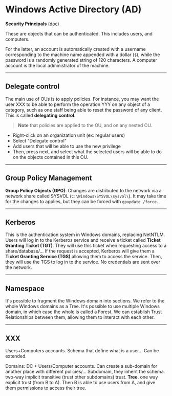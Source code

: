 # Windows Active Directory (AD)

<div class="row row-cols-md-2"><div>

**Security Principals** ([doc](https://learn.microsoft.com/en-us/windows-server/identity/ad-ds/manage/understand-security-principals))

These are objects that can be authenticated. This includes users, and computers.

For the latter, an account is automatically created with a username corresponding to the machine name appended with a dollar (`$`), while the password is a randomly generated string of 120 characters. A computer account is the local administrator of the machine.
</div><div>
</div></div>

<hr class="sep-both">

## Delegate control

<div class="row row-cols-md-2"><div>

The main use of OUs is to apply policies. For instance, you may want the user XXX to be able to perform the operation YYY on any object of a category, such as one staff being able to reset the password of any client. This is called **delegating control**.

> **Note** that policies are applied to the OU, and on any nested OU.
</div><div>

* Right-click on an organization unit (ex: regular users)
* Select "Delegate control"
* Add users that will be able to use the new privilege
* Then, press next, and select what the selected users will be able to do on the objects contained in this OU.

</div></div>

<hr class="sep-both">

## Group Policy Management

<div class="row row-cols-md-2"><div>

</div><div>

**Group Policy Objects (GPO)**: Changes are distributed to the network via a network share called SYSVOL (`C:\Windows\SYSVOL\sysvol\`). It may take time for the changes to applies, but they can be forced with `gpupdate /force`.
</div></div>

<hr class="sep-both">

## Kerberos

This is the authentication system in Windows domains, replacing NetNTLM. Users will log in to the Kerberos service and receive a ticket called **Ticket Granting Ticket (TGT)**. They will use this ticket when requesting access to a share/database/... If the request is accepted, Kerberos will give them a **Ticket Granting Service (TGS)** allowing them to access the service. Then, they will use the TGS to log in to the service. No credentials are sent over the network.

<hr class="sep-both">

## Namespace

It's possible to fragment the Windows domain into sections. We refer to the whole Windows domains as a Tree. It's possible to use multiple Windows domain, in which case the whole is called a Forest. We can establish Trust Relationships between them, allowing them to interact with each other.

<hr class="sep-both">

## XXX

<div class="row row-cols-md-2 mt-3"><div>

Users+Computers accounts. Schema that define what is a user... Can be extended.

</div><div>

Domains: DC + Users/Computer accounts. Can create a sub-domain for another place with different policies/... Subdomain, they inherit the schema. two-way implicit transitive (trust other subdomains) trust. **Tree**. one way explicit trust (from B to A). Then B is able to use users from A, and give them permissions to access their tree.
</div></div>